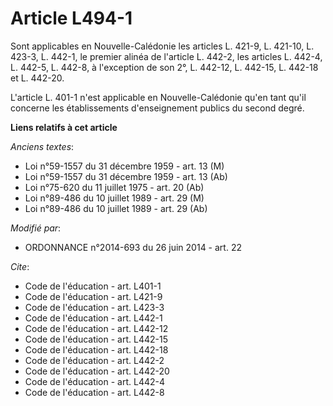 # Article L494-1

Sont applicables en Nouvelle-Calédonie les articles L. 421-9, L. 421-10, L. 423-3, 
L. 442-1, le premier alinéa de l'article L. 442-2, les articles L. 442-4, L. 442-5, L. 442-8, à l'exception de son 2°, L.
442-12, L. 442-15, L. 442-18 et L. 442-20. 

L'article L. 401-1 n'est applicable en Nouvelle-Calédonie qu'en tant qu'il concerne les établissements d'enseignement publics
du second degré.

**Liens relatifs à cet article**

_Anciens textes_:

  - Loi n°59-1557 du 31 décembre 1959 - art. 13 (M)
  - Loi n°59-1557 du 31 décembre 1959 - art. 13 (Ab)
  - Loi n°75-620 du 11 juillet 1975 - art. 20 (Ab)
  - Loi n°89-486 du 10 juillet 1989 - art. 29 (M)
  - Loi n°89-486 du 10 juillet 1989 - art. 29 (Ab)

_Modifié par_:

  - ORDONNANCE n°2014-693 du 26 juin 2014 - art. 22

_Cite_:

  - Code de l'éducation - art. L401-1
  - Code de l'éducation - art. L421-9
  - Code de l'éducation - art. L423-3
  - Code de l'éducation - art. L442-1
  - Code de l'éducation - art. L442-12
  - Code de l'éducation - art. L442-15
  - Code de l'éducation - art. L442-18
  - Code de l'éducation - art. L442-2
  - Code de l'éducation - art. L442-20
  - Code de l'éducation - art. L442-4
  - Code de l'éducation - art. L442-8
